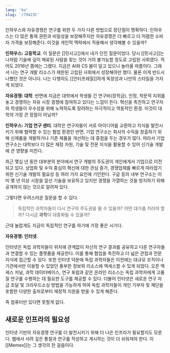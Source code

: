 ```yaml
---
lang: 'ko'
slug: '/79423C'
---
```


인하우스와 자유경쟁은 연구를 위한 두 가지 다른 방법으로 장단점이 명확하다.
인하우스는 더 많은 통제 권한과 비밀성을 보장해주지만
자유경쟁은 더 빠르고 더 저렴한 소비자 가격을 보장해준다.
이것을 개인적 맥락에서 적용해서 생각해볼 수 있을까?

**인하우스: 고등학교**.
이 질문은 [[민사고]]에서 내가 던진 질문이었다.
당시 [[민사고]]는 나처럼 기술에 깊이 매료된 사람을 찾는 것이 거의 불가능할 정도로 고립된 사회였다.
적어도 2016년 쯤에는 그랬다.
지금은 AI와 CS 붐이 일고 있으니 놀라울 따름이다.
그래서 나는 연구 개발 리소스가 제한된 고립된 사회에서 성장해야만 했다.
물론 이게 반드시 나빴던 것은 아니다.
나는 다행히도 [[안티프래질]]하게 독창성과 나만의 스타일을 가지게 되었다.

**자유경쟁: 대학**.
반면에 지금은 대학에서 학생들 간 연구비(장학금), 인정, 학문적 지위를 놓고 경쟁하는 자유 시장 경쟁에 참여하고 있다는 느낌이 든다. 혁신을 촉진하고 연구자와 학생들이 우수성을 위해 노력하도록 장려하는 자극적이고 역동적인 환경. 이것이 대학의 가장 큰 장점이 아닐까?

**인하우스: 기업 연구 센터**.
대학은 연구자들이 서로 아이디어를 교환하고 지식을 발전시키기 위해 협력할 수 있는 협업 환경인 반면, 기업 연구소는 회사의 수익을 창출하기 위해 신제품을 개발하거나 기존 제품을 개선하는 데 중점을 두는 경우가 많다. 따라서 기업 연구소는 대학보다 더 많은 재정 자원, 기술 및 전문 지식을 활용할 수 있어 신기술 개발에 큰 영향을 미친다.

최근 몇십 년 동안 대부분의 분야에서 연구 개발의 주도권이 개인에게서 기업으로 이전되고 있다. 상업화 및 수익 중심의 혁신에 대한 관심 증가, 경쟁업체를 빠르게 따라잡기 위한 신기술 개발의 필요성 등 여러 가지 요인에 기인한다. 구글 등의 내부 연구소는 이미 몇 년 이상 시장을 앞선 기술을 보유하고 있지만 경쟁을 가열하는 것을 방지하기 위해 공개하지 않는 것으로 알려져 있다.

그렇다면 우려스러운 질문을 할 수 있다.

> 독립적인 과학자들이 다시 연구의 주도권을 쥘 수 있을까?
> 어떤 대가를 치러야 할까?
> 다시금 **과학**이 대중화될 수 있을까?

근데 놀랍게도 지금이 독립적인 연구를 하기에 가장 좋은 시기다.

**자유경쟁: 인터넷**.

인터넷은 독립 과학자들이 위치에 관계없이 자신의 연구 결과를 공유하고 다른 연구자들과 연결할 수 있는 플랫폼을 제공한다. 이를 통해 협업을 촉진하고 더 넓은 관점과 전문 지식에 접근할 수 있다. 또한 인터넷 덕분에 독립 과학자들은 이전에는 대규모 조직이나 기관에서만 이용할 수 있었던 풍부한 정보와 리소스에 액세스할 수 있게 되었다. 오픈 액세스 저널, 과학 데이터베이스, 연구 포럼과 같은 온라인 리소스는 독립 과학자에게 고품질 연구를 수행하는 데 필요한 도구를 제공할 수 있다.
더불어 인터넷은 새로운 연구 자금 조달 및 크라우드소싱 방법을 가능하게 하여 독립 과학자들이 개인 기부자 및 재단을 포함한 다양한 출처로부터 재정적 지원을 받을 수 있게 해준다.

즉 컴퓨터만 있다면 못할게 없다.

## 새로운 인프라의 필요성

인터넷 기반의 자유경쟁 연구를 더 발전시키기 위해 더 나은 인프라가 필요할지도 모른다. 웹에서 사려 깊은 통찰과 연구를 작성하고 게시하는 것이 더 쉬워져야 한다. 이 [[Memex]]는 그 생각의 한 걸음이다.
